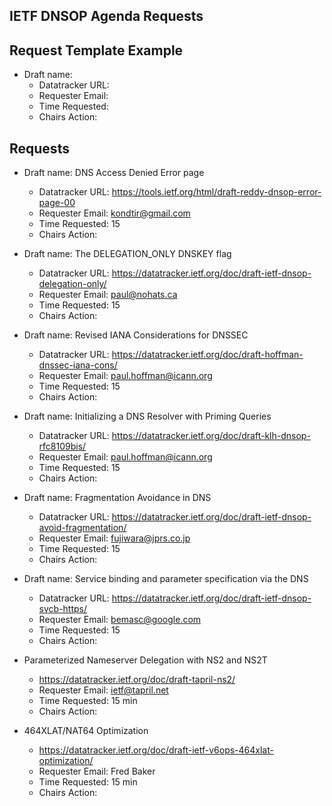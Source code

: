 ## IETF DNSOP Agenda Requests

## Request Template Example

*   Draft name:
    - Datatracker URL:
    - Requester Email:
    - Time Requested:
    - Chairs Action:

## Requests

*   Draft name: DNS Access Denied Error page
    - Datatracker URL: https://tools.ietf.org/html/draft-reddy-dnsop-error-page-00 
    - Requester Email: kondtir@gmail.com
    - Time Requested: 15
    - Chairs Action:

*   Draft name: The DELEGATION_ONLY DNSKEY flag
    - Datatracker URL: https://datatracker.ietf.org/doc/draft-ietf-dnsop-delegation-only/
    - Requester Email: paul@nohats.ca
    - Time Requested: 15
    - Chairs Action:

*   Draft name: Revised IANA Considerations for DNSSEC
    - Datatracker URL: https://datatracker.ietf.org/doc/draft-hoffman-dnssec-iana-cons/
    - Requester Email: paul.hoffman@icann.org
    - Time Requested: 15
    - Chairs Action:

*   Draft name: Initializing a DNS Resolver with Priming Queries
    - Datatracker URL: https://datatracker.ietf.org/doc/draft-klh-dnsop-rfc8109bis/
    - Requester Email: paul.hoffman@icann.org
    - Time Requested: 15
    - Chairs Action:
    
*   Draft name: Fragmentation Avoidance in DNS
    - Datatracker URL: https://datatracker.ietf.org/doc/draft-ietf-dnsop-avoid-fragmentation/
    - Requester Email: fujiwara@jprs.co.jp
    - Time Requested: 15
    - Chairs Action:

*   Draft name: Service binding and parameter specification via the DNS
    - Datatracker URL: https://datatracker.ietf.org/doc/draft-ietf-dnsop-svcb-https/
    - Requester Email: bemasc@google.com
    - Time Requested: 15
    - Chairs Action:

*   Parameterized Nameserver Delegation with NS2 and NS2T
    -  https://datatracker.ietf.org/doc/draft-tapril-ns2/
    - Requester Email: ietf@tapril.net
    - Time Requested: 15 min
    - Chairs Action:

*   464XLAT/NAT64 Optimization
    -  https://datatracker.ietf.org/doc/draft-ietf-v6ops-464xlat-optimization/
    - Requester Email: Fred Baker
    - Time Requested: 15 min
    - Chairs Action:
